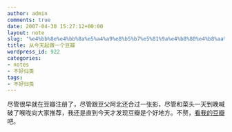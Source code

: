 ```yaml
---
author: admin
comments: true
date: 2007-04-30 15:27:12+00:00
layout: note
slug: '%e4%bb%8e%e4%bb%8a%e5%a4%a9%e8%b5%b7%e5%81%9a%e4%b8%80%e4%b8%aa%e8%b1%86%e7%93%a3'
title: 从今天起做一个豆瓣
wordpress_id: 922
categories:
- notes
- 不好归类
tags:
- 不好归类
---
```


尽管很早就在豆瓣注册了，尽管跟豆父阿北还合过一张影，尽管和菜头一天到晚喊破了喉咙向大家推荐，我还是直到今天才发现豆瓣是个好地方。不赘，[看我的豆瓣](http://www.douban.com/people/redredpei/books)吧。

